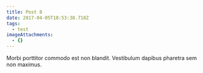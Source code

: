 ```yaml
---
title: Post 8
date: 2017-04-05T18:53:38.718Z
tags:
  - test
imageAttachments:
  - {}
---
```


Morbi porttitor commodo est non blandit. Vestibulum dapibus pharetra sem non maximus.
